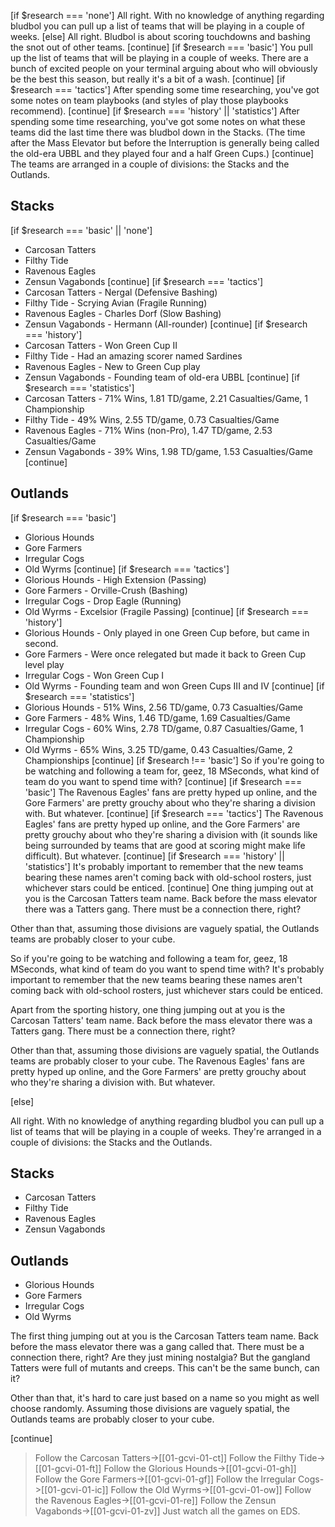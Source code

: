 [if $research === 'none']
All right. With no knowledge of anything regarding bludbol you can pull up a list of teams that will be playing in a couple of weeks. 
[else]
All right. Bludbol is about scoring touchdowns and bashing the snot out of other teams. 
[continue]
[if $research === 'basic']
You pull up the list of teams that will be playing in a couple of weeks. There are a bunch of excited people on your terminal arguing about who will obviously be the best this season, but really it's a bit of a wash.
[continue]
[if $research === 'tactics']
After spending some time researching, you've got some notes on team playbooks (and styles of play those playbooks recommend).
[continue]
[if $research === 'history' || 'statistics']
After spending some time researching, you've got some notes on what these teams did the last time there was bludbol down in the Stacks. (The time after the Mass Elevator but before the Interruption is generally being called the old-era UBBL and they played four and a half Green Cups.)
[continue]
The teams are arranged in a couple of divisions: the Stacks and the Outlands.

## Stacks
[if $research === 'basic' || 'none']
* Carcosan Tatters
* Filthy Tide
* Ravenous Eagles
* Zensun Vagabonds
[continue]
[if $research === 'tactics']
* Carcosan Tatters - Nergal (Defensive Bashing)
* Filthy Tide - Scrying Avian (Fragile Running)
* Ravenous Eagles - Charles Dorf (Slow Bashing)
* Zensun Vagabonds - Hermann (All-rounder)
[continue]
[if $research === 'history']
* Carcosan Tatters - Won Green Cup II
* Filthy Tide - Had an amazing scorer named Sardines
* Ravenous Eagles - New to Green Cup play
* Zensun Vagabonds - Founding team of old-era UBBL
[continue]
[if $research === 'statistics']
* Carcosan Tatters - 71% Wins, 1.81 TD/game, 2.21 Casualties/Game, 1 Championship
* Filthy Tide - 49% Wins, 2.55 TD/game, 0.73 Casualties/Game
* Ravenous Eagles - 71% Wins (non-Pro), 1.47 TD/game, 2.53 Casualties/Game
* Zensun Vagabonds - 39% Wins, 1.98 TD/game, 1.53 Casualties/Game
[continue]
## Outlands
[if $research === 'basic']
* Glorious Hounds
* Gore Farmers
* Irregular Cogs
* Old Wyrms
[continue]
[if $research === 'tactics']
* Glorious Hounds - High Extension (Passing)
* Gore Farmers - Orville-Crush (Bashing)
* Irregular Cogs - Drop Eagle (Running)
* Old Wyrms - Excelsior (Fragile Passing)
[continue]
[if $research === 'history']
* Glorious Hounds - Only played in one Green Cup before, but came in second.
* Gore Farmers - Were once relegated but made it back to Green Cup level play
* Irregular Cogs - Won Green Cup I
* Old Wyrms - Founding team and won Green Cups III and IV
[continue]
[if $research === 'statistics']
* Glorious Hounds - 51% Wins, 2.56 TD/game, 0.73 Casualties/Game
* Gore Farmers - 48% Wins, 1.46 TD/game, 1.69 Casualties/Game
* Irregular Cogs - 60% Wins, 2.78 TD/game, 0.87 Casualties/Game, 1 Championship
* Old Wyrms - 65% Wins, 3.25 TD/game, 0.43 Casualties/Game, 2 Championships
[continue]
[if $research !== 'basic']
So if you're going to be watching and following a team for, geez, 18 MSeconds, what kind of team do you want to spend time with?
[continue]
[if $research === 'basic']
The Ravenous Eagles' fans are pretty hyped up online, and the Gore Farmers' are pretty grouchy about who they're sharing a division with. But whatever.
[continue]
[if $research === 'tactics']
The Ravenous Eagles' fans are pretty hyped up online, and the Gore Farmers' are pretty grouchy about who they're sharing a division with (it sounds like being surrounded by teams that are good at scoring might make life difficult). But whatever.
[continue]
[if $research === 'history' || 'statistics']
It's probably important to remember that the new teams bearing these names aren't coming back with old-school rosters, just whichever stars could be enticed.
[continue]
One thing jumping out at you is the Carcosan Tatters team name. Back before the mass elevator there was a Tatters gang. There must be a connection there, right?

Other than that, assuming those divisions are vaguely spatial, the Outlands teams are probably closer to your cube. 



So if you're going to be watching and following a team for, geez, 18 MSeconds, what kind of team do you want to spend time with? It's probably important to remember that the new teams bearing these names aren't coming back with old-school rosters, just whichever stars could be enticed.

Apart from the sporting history, one thing jumping out at you is the Carcosan Tatters' team name. Back before the mass elevator there was a Tatters gang. There must be a connection there, right?

Other than that, assuming those divisions are vaguely spatial, the Outlands teams are probably closer to your cube. The Ravenous Eagles' fans are pretty hyped up online, and the Gore Farmers' are pretty grouchy about who they're sharing a division with. But whatever.

[else]

All right. With no knowledge of anything regarding bludbol you can pull up a list of teams that will be playing in a couple of weeks. They're arranged in a couple of divisions: the Stacks and the Outlands.

## Stacks

* Carcosan Tatters
* Filthy Tide
* Ravenous Eagles
* Zensun Vagabonds

## Outlands

* Glorious Hounds
* Gore Farmers
* Irregular Cogs
* Old Wyrms

The first thing jumping out at you is the Carcosan Tatters team name. Back before the mass elevator there was a gang called that. There must be a connection there, right? Are they just mining nostalgia? But the gangland Tatters were full of mutants and creeps. This can't be the same bunch, can it?

Other than that, it's hard to care just based on a name so you might as well choose randomly. Assuming those divisions are vaguely spatial, the Outlands teams are probably closer to your cube.

[continue]

> Follow the Carcosan Tatters->[[01-gcvi-01-ct]]
> Follow the Filthy Tide->[[01-gcvi-01-ft]]
> Follow the Glorious Hounds->[[01-gcvi-01-gh]]
> Follow the Gore Farmers->[[01-gcvi-01-gf]]
> Follow the Irregular Cogs->[[01-gcvi-01-ic]]
> Follow the Old Wyrms->[[01-gcvi-01-ow]]
> Follow the Ravenous Eagles->[[01-gcvi-01-re]]
> Follow the Zensun Vagabonds->[[01-gcvi-01-zv]]
> Just watch all the games on EDS.
